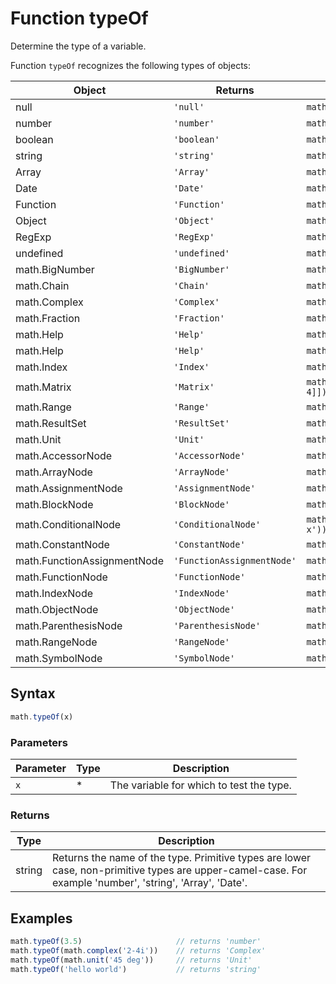 <!-- Note: This file is automatically generated from source code comments. Changes made in this file will be overridden. -->

# Function typeOf

Determine the type of a variable.

Function `typeOf` recognizes the following types of objects:

Object                 | Returns       | Example
---------------------- | ------------- | ------------------------------------------
null                   | `'null'`      | `math.typeOf(null)`
number                 | `'number'`    | `math.typeOf(3.5)`
boolean                | `'boolean'`   | `math.typeOf(true)`
string                 | `'string'`    | `math.typeOf('hello world')`
Array                  | `'Array'`     | `math.typeOf([1, 2, 3])`
Date                   | `'Date'`      | `math.typeOf(new Date())`
Function               | `'Function'`  | `math.typeOf(function () {})`
Object                 | `'Object'`    | `math.typeOf({a: 2, b: 3})`
RegExp                 | `'RegExp'`    | `math.typeOf(/a regexp/)`
undefined              | `'undefined'` | `math.typeOf(undefined)`
math.BigNumber         | `'BigNumber'` | `math.typeOf(math.bignumber('2.3e500'))`
math.Chain             | `'Chain'`     | `math.typeOf(math.chain(2))`
math.Complex           | `'Complex'`   | `math.typeOf(math.complex(2, 3))`
math.Fraction          | `'Fraction'`  | `math.typeOf(math.fraction(1, 3))`
math.Help              | `'Help'`      | `math.typeOf(math.help('sqrt'))`
math.Help              | `'Help'`      | `math.typeOf(math.help('sqrt'))`
math.Index             | `'Index'`     | `math.typeOf(math.index(1, 3))`
math.Matrix            | `'Matrix'`    | `math.typeOf(math.matrix([[1,2], [3, 4]]))`
math.Range             | `'Range'`     | `math.typeOf(math.range(0, 10))`
math.ResultSet         | `'ResultSet'` | `math.typeOf(math.evaluate('a=2\nb=3'))`
math.Unit              | `'Unit'`      | `math.typeOf(math.unit('45 deg'))`
math.AccessorNode            | `'AccessorNode'`            | `math.typeOf(math.parse('A[2]'))`
math.ArrayNode               | `'ArrayNode'`               | `math.typeOf(math.parse('[1,2,3]'))`
math.AssignmentNode          | `'AssignmentNode'`          | `math.typeOf(math.parse('x=2'))`
math.BlockNode               | `'BlockNode'`               | `math.typeOf(math.parse('a=2; b=3'))`
math.ConditionalNode         | `'ConditionalNode'`         | `math.typeOf(math.parse('x<0 ? -x : x'))`
math.ConstantNode            | `'ConstantNode'`            | `math.typeOf(math.parse('2.3'))`
math.FunctionAssignmentNode  | `'FunctionAssignmentNode'`  | `math.typeOf(math.parse('f(x)=x^2'))`
math.FunctionNode            | `'FunctionNode'`            | `math.typeOf(math.parse('sqrt(4)'))`
math.IndexNode               | `'IndexNode'`               | `math.typeOf(math.parse('A[2]').index)`
math.ObjectNode              | `'ObjectNode'`              | `math.typeOf(math.parse('{a:2}'))`
math.ParenthesisNode         | `'ParenthesisNode'`         | `math.typeOf(math.parse('(2+3)'))`
math.RangeNode               | `'RangeNode'`               | `math.typeOf(math.parse('1:10'))`
math.SymbolNode              | `'SymbolNode'`              | `math.typeOf(math.parse('x'))`


## Syntax

```js
math.typeOf(x)
```

### Parameters

Parameter | Type | Description
--------- | ---- | -----------
`x` | * | The variable for which to test the type.

### Returns

Type | Description
---- | -----------
string | Returns the name of the type. Primitive types are lower case, non-primitive types are upper-camel-case. For example 'number', 'string', 'Array', 'Date'.


## Examples

```js
math.typeOf(3.5)                     // returns 'number'
math.typeOf(math.complex('2-4i'))    // returns 'Complex'
math.typeOf(math.unit('45 deg'))     // returns 'Unit'
math.typeOf('hello world')           // returns 'string'
```


